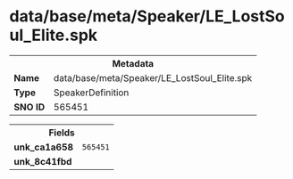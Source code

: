 <h1>data/base/meta/Speaker/LE_LostSoul_Elite.spk</h1><table><tr><th colspan="100%">Metadata</th></tr><tr><td><b>Name</b></td><td>data/base/meta/Speaker/LE_LostSoul_Elite.spk</td></tr><tr><td><b>Type</b></td><td>SpeakerDefinition</td></tr><tr><td><b>SNO ID</b></td><td>565451</td></tr></table>

<table><tr><th colspan="100%">Fields</th></tr><tr><td><b>unk_ca1a658</b></td><td><code>565451</code></td></tr><tr><td><b>unk_8c41fbd</b></td><td></td></tr></table>

